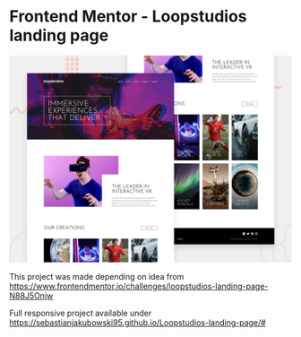 # Frontend Mentor - Loopstudios landing page

![Design preview for the Loopstudios landing page challenge](./design/desktop-preview.jpg)

This project was made depending on idea from https://www.frontendmentor.io/challenges/loopstudios-landing-page-N88J5Onjw

Full responsive project available under https://sebastianjakubowski95.github.io/Loopstudios-landing-page/#
